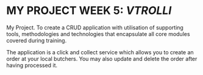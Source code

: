 # MY PROJECT WEEK 5: *VTROLLI*
My Project. To create a CRUD application with utilisation of supporting tools, methodologies and technologies that encapsulate all core modules covered during training.

The application is a click and collect service which allows you to create an order at your local butchers. You may also update and delete the order after having processed it. 


